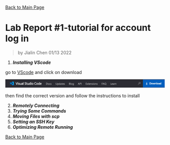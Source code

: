 [Back to Main Page](index.md)

# Lab Report #1-tutorial for account log in
> by Jialin Chen 01/13 2022
1. ***Installing VScode***

go to [VScode](https://code.visualstudio.com) and click on download

![VScode_download](VScode_download.PNG)

then find the correct version and follow the instructions to install


2. ***Remotely Connecting***
3. ***Trying Some Commands***
4. ***Moving Files with scp***
5. ***Setting an SSH Key***
6. ***Optimizing Remote Running***


[Back to Main Page](index.md)